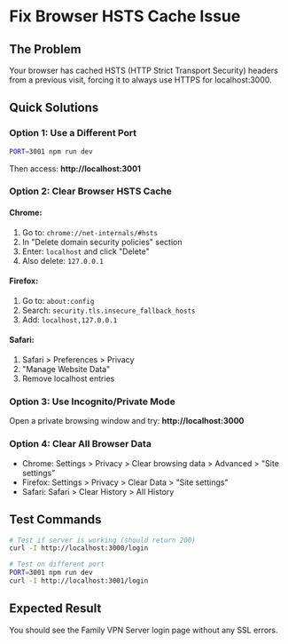 # Fix Browser HSTS Cache Issue

## The Problem
Your browser has cached HSTS (HTTP Strict Transport Security) headers from a previous visit, forcing it to always use HTTPS for localhost:3000.

## Quick Solutions

### Option 1: Use a Different Port
```bash
PORT=3001 npm run dev
```
Then access: **http://localhost:3001**

### Option 2: Clear Browser HSTS Cache

#### Chrome:
1. Go to: `chrome://net-internals/#hsts`
2. In "Delete domain security policies" section
3. Enter: `localhost` and click "Delete"
4. Also delete: `127.0.0.1`

#### Firefox:
1. Go to: `about:config`
2. Search: `security.tls.insecure_fallback_hosts`
3. Add: `localhost,127.0.0.1`

#### Safari:
1. Safari > Preferences > Privacy
2. "Manage Website Data"
3. Remove localhost entries

### Option 3: Use Incognito/Private Mode
Open a private browsing window and try:
**http://localhost:3000**

### Option 4: Clear All Browser Data
- Chrome: Settings > Privacy > Clear browsing data > Advanced > "Site settings"
- Firefox: Settings > Privacy > Clear Data > "Site settings"
- Safari: Safari > Clear History > All History

## Test Commands
```bash
# Test if server is working (should return 200)
curl -I http://localhost:3000/login

# Test on different port
PORT=3001 npm run dev
curl -I http://localhost:3001/login
```

## Expected Result
You should see the Family VPN Server login page without any SSL errors.